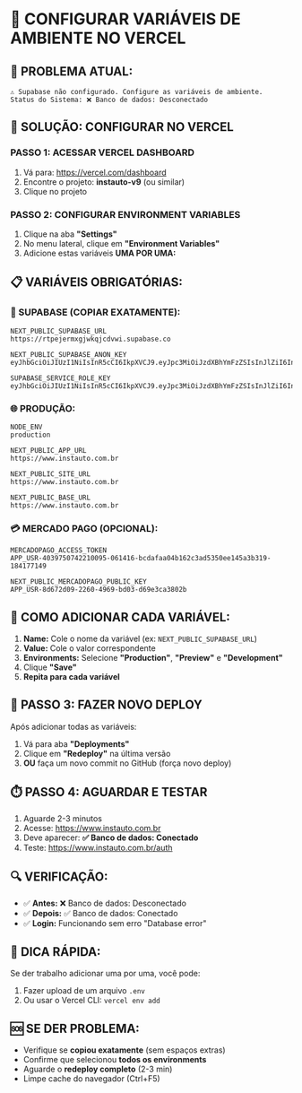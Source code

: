 # 🚀 CONFIGURAR VARIÁVEIS DE AMBIENTE NO VERCEL

## 🚨 **PROBLEMA ATUAL:**
```
⚠️ Supabase não configurado. Configure as variáveis de ambiente.
Status do Sistema: ❌ Banco de dados: Desconectado
```

## 🔧 **SOLUÇÃO: CONFIGURAR NO VERCEL**

### **PASSO 1: ACESSAR VERCEL DASHBOARD**
1. Vá para: https://vercel.com/dashboard
2. Encontre o projeto: **instauto-v9** (ou similar)
3. Clique no projeto

### **PASSO 2: CONFIGURAR ENVIRONMENT VARIABLES**
1. Clique na aba **"Settings"**
2. No menu lateral, clique em **"Environment Variables"**
3. Adicione estas variáveis **UMA POR UMA:**

## 📋 **VARIÁVEIS OBRIGATÓRIAS:**

### **🔐 SUPABASE (COPIAR EXATAMENTE):**
```
NEXT_PUBLIC_SUPABASE_URL
https://rtpejermxgjwkqjcdvwi.supabase.co
```

```
NEXT_PUBLIC_SUPABASE_ANON_KEY
eyJhbGciOiJIUzI1NiIsInR5cCI6IkpXVCJ9.eyJpc3MiOiJzdXBhYmFzZSIsInJlZiI6InJ0cGVqZXJteGdqd2txamNkdndpIiwicm9sZSI6ImFub24iLCJpYXQiOjE3NDk5MjkwOTksImV4cCI6MjA2NTUwNTA5OX0.lWPBmqcQQFhXyyA2rM6FXuvHpTQe0m3lEhrueoH48S4
```

```
SUPABASE_SERVICE_ROLE_KEY
eyJhbGciOiJIUzI1NiIsInR5cCI6IkpXVCJ9.eyJpc3MiOiJzdXBhYmFzZSIsInJlZiI6InJ0cGVqZXJteGdqd2txamNkdndpIiwicm9sZSI6InNlcnZpY2Vfcm9sZSIsImlhdCI6MTc0OTkyOTA5OSwiZXhwIjoyMDY1NTA1MDk5fQ.HGxYBTMSbkMFBw1OYfbVwf9zt9mnZurSRsFilh96Mkw
```

### **🌐 PRODUÇÃO:**
```
NODE_ENV
production
```

```
NEXT_PUBLIC_APP_URL
https://www.instauto.com.br
```

```
NEXT_PUBLIC_SITE_URL
https://www.instauto.com.br
```

```
NEXT_PUBLIC_BASE_URL
https://www.instauto.com.br
```

### **💳 MERCADO PAGO (OPCIONAL):**
```
MERCADOPAGO_ACCESS_TOKEN
APP_USR-4039750742210095-061416-bcdafaa04b162c3ad5350ee145a3b319-184177149
```

```
NEXT_PUBLIC_MERCADOPAGO_PUBLIC_KEY
APP_USR-8d672d09-2260-4969-bd03-d69e3ca3802b
```

## 🎯 **COMO ADICIONAR CADA VARIÁVEL:**

1. **Name:** Cole o nome da variável (ex: `NEXT_PUBLIC_SUPABASE_URL`)
2. **Value:** Cole o valor correspondente
3. **Environments:** Selecione **"Production"**, **"Preview"** e **"Development"**
4. Clique **"Save"**
5. **Repita para cada variável**

## 🚀 **PASSO 3: FAZER NOVO DEPLOY**

Após adicionar todas as variáveis:
1. Vá para aba **"Deployments"**
2. Clique em **"Redeploy"** na última versão
3. **OU** faça um novo commit no GitHub (força novo deploy)

## ⏱️ **PASSO 4: AGUARDAR E TESTAR**
1. Aguarde 2-3 minutos
2. Acesse: https://www.instauto.com.br
3. Deve aparecer: **✅ Banco de dados: Conectado**
4. Teste: https://www.instauto.com.br/auth

## 🔍 **VERIFICAÇÃO:**
- ✅ **Antes:** ❌ Banco de dados: Desconectado
- ✅ **Depois:** ✅ Banco de dados: Conectado
- ✅ **Login:** Funcionando sem erro "Database error"

## 📱 **DICA RÁPIDA:**
Se der trabalho adicionar uma por uma, você pode:
1. Fazer upload de um arquivo `.env`
2. Ou usar o Vercel CLI: `vercel env add`

## 🆘 **SE DER PROBLEMA:**
- Verifique se **copiou exatamente** (sem espaços extras)
- Confirme que selecionou **todos os environments**
- Aguarde o **redeploy completo** (2-3 min)
- Limpe cache do navegador (Ctrl+F5) 